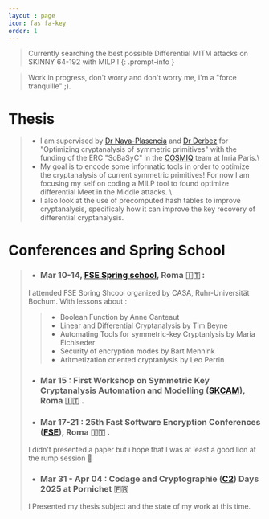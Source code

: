 ```yaml
---
layout : page
icon: fas fa-key
order: 1
---
```


> Currently searching the best possible Differential MITM attacks on SKINNY 64-192 with MILP !
{: .prompt-info }


> Work in progress, don't worry and don't worry me, i'm a "force tranquille" ;).

# Thesis
> * I am supervised by [Dr Naya-Plasencia](http://naya.plasencia.free.fr/Maria/index.php?lg=fr&pg=index "Maria's web site") and [Dr Derbez](https://people.irisa.fr/Patrick.Derbez/ "Patrick's website") for "Optimizing cryptanalysis of symmetric primitives" with the funding of the ERC "SoBaSyC" in the [COSMIQ](https://www.inria.fr/fr/cosmiq "COSMIQ's website") team at Inria Paris.\
> * My goal is to encode some informatic tools in order to optimize the cryptanalysis of current symmetric primitives! For now I am focusing my self on coding a MILP tool to found optimize differential Meet in the Middle attacks. \
> * I also look at the use of precomputed hash tables to improve cryptanalysis, specificaly how it can improve the key recovery of differential cryptanalysis.

# Conferences and Spring School
> * ### Mar 10-14, [FSE Spring school](https://casa.rub.de/en/spring-school-on-symmetric-cryptography "Spring School website"), Roma 🇮🇹 :
> I attended FSE Spring Shcool organized by CASA, Ruhr-Universität Bochum. With lessons about :
>> - Boolean Function by Anne Canteaut
>> - Linear and Differential Cryptanalysis by Tim Beyne
>> - Automating Tools for symmetric-key Cryptanlysis by Maria Eichlseder
>> - Security of encryption modes by Bart Mennink
>> - Aritmetization oriented cryptanlysis by Leo Perrin
>
> * ### Mar 15 : First Workshop on Symmetric Key Cryptanalysis Automation and Modelling ([SKCAM](https://skcamworkshop.github.io/skcam2025/ "SKCAM's website")), Roma 🇮🇹 .
>
> * ### Mar 17-21 : 25th Fast Software Encryption Conferences ([FSE](https://fse.iacr.org/2025/ "FSE 2025 website")), Roma 🇮🇹 .
> I didn't presented a paper but i hope that I was at least a good lion at the rump session 🦁
>
> * ### Mar 31 - Apr 04 : Codage and Cryptographie ([C2](https://indico.math.cnrs.fr/event/11948/overview "C2 2025 website")) Days 2025 at Pornichet 🇫🇷
> I Presented my thesis subject and the state of my work at this time. 
